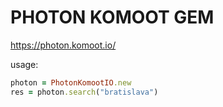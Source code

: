 # PHOTON KOMOOT GEM

https://photon.komoot.io/

usage:

```ruby
photon = PhotonKomootIO.new
res = photon.search("bratislava")
```
